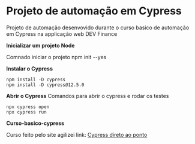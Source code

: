 # Projeto de automação em Cypress

Projeto de automação desenvovido durante o curso basico de automação em Cypress na applicação web DEV Finance

**Inicializar um projeto Node**

Comnado iniciar o projeto
    npm init --yes

**Instalar o Cypress**
    
    npm install -D cypress
    npm install -D cypress@12.5.0

**Abrir o Cypress**
Comandos para abrir o cypress e rodar os testes
    
    npx cypress open
    npx cypress run

**Curso-basico-cypress**

Curso feito pelo site agilizei
link: [Cypress direto ao ponto](https://app.agilizei.com/pt/cursos/cypress-direto-ao-ponto)
